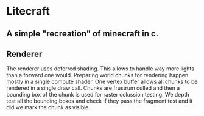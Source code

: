 # Litecraft

## A simple "recreation" of minecraft in c.

## Renderer
The renderer uses deferred shading. This allows to handle way more lights than a forward one would.
Preparing world chunks for rendering happen mostly in a single compute shader. One vertex buffer allows all chunks to be rendered in a single draw call.
Chunks are frustrum culled and then a bounding box of the chunk is used for raster oclussion testing.
We depth test all the bounding boxes and check if they pass the fragment test and it did we mark the chunk as visible.
